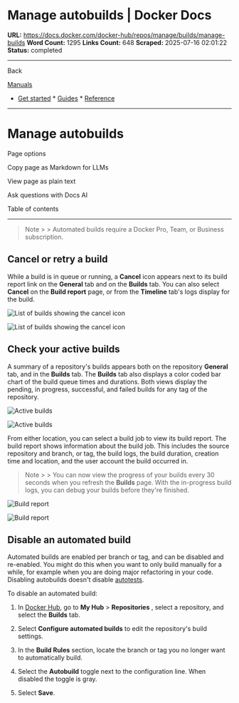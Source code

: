 # Manage autobuilds | Docker Docs

**URL:** https://docs.docker.com/docker-hub/repos/manage/builds/manage-builds
**Word Count:** 1295
**Links Count:** 648
**Scraped:** 2025-07-16 02:01:22
**Status:** completed

---

Back

[Manuals](https://docs.docker.com/manuals/)

  * [Get started](https://docs.docker.com/get-started/)   * [Guides](https://docs.docker.com/guides/)   * [Reference](https://docs.docker.com/reference/)

* * *

# Manage autobuilds

Page options

Copy page as Markdown for LLMs

View page as plain text

Ask questions with Docs AI

Table of contents

* * *

> Note >  > Automated builds require a Docker Pro, Team, or Business subscription.

## Cancel or retry a build

While a build is in queue or running, a **Cancel** icon appears next to its build report link on the **General** tab and on the **Builds** tab. You can also select **Cancel** on the **Build report** page, or from the **Timeline** tab's logs display for the build.

![List of builds showing the cancel icon](https://docs.docker.com/docker-hub/repos/manage/builds/images/build-cancelicon.png)

![List of builds showing the cancel icon](https://docs.docker.com/docker-hub/repos/manage/builds/images/build-cancelicon.png)

## Check your active builds

A summary of a repository's builds appears both on the repository **General** tab, and in the **Builds** tab. The **Builds** tab also displays a color coded bar chart of the build queue times and durations. Both views display the pending, in progress, successful, and failed builds for any tag of the repository.

![Active builds](https://docs.docker.com/docker-hub/repos/manage/builds/images/index-active.png)

![Active builds](https://docs.docker.com/docker-hub/repos/manage/builds/images/index-active.png)

From either location, you can select a build job to view its build report. The build report shows information about the build job. This includes the source repository and branch, or tag, the build logs, the build duration, creation time and location, and the user account the build occurred in.

> Note >  > You can now view the progress of your builds every 30 seconds when you refresh the **Builds** page. With the in-progress build logs, you can debug your builds before they're finished.

![Build report](https://docs.docker.com/docker-hub/repos/manage/builds/images/index-report.png)

![Build report](https://docs.docker.com/docker-hub/repos/manage/builds/images/index-report.png)

## Disable an automated build

Automated builds are enabled per branch or tag, and can be disabled and re-enabled. You might do this when you want to only build manually for a while, for example when you are doing major refactoring in your code. Disabling autobuilds doesn't disable [autotests](https://docs.docker.com/docker-hub/repos/manage/builds/automated-testing/).

To disable an automated build:

  1. In [Docker Hub](https://hub.docker.com), go to **My Hub** > **Repositories** , select a repository, and select the **Builds** tab.

  2. Select **Configure automated builds** to edit the repository's build settings.

  3. In the **Build Rules** section, locate the branch or tag you no longer want to automatically build.

  4. Select the **Autobuild** toggle next to the configuration line. When disabled the toggle is gray.

  5. Select **Save**.